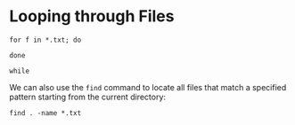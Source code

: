 # Looping through Files

```
for f in *.txt; do

done
```

`while`


We can also use the `find` command to locate all files that match a specified 
pattern starting from the current directory:

```
find . -name *.txt
```

